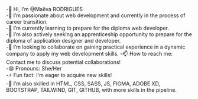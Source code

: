 -👋 Hi, I’m @Maëva RODRIGUES  
-👀 I’m passionate about web development and currently in the process of career transition.  
-🌱 I’m currently learning to prepare for the diploma web developer.  
-👀 I’m also actively seeking an apprenticeship opportunity to prepare for the diploma of application designer and developer.  
-💞️ I’m looking to collaborate on gaining practical experience in a dynamic company to apply my web development skills.
-📫 How to reach me: Contact me to discuss potential collaborations!    
-😄 Pronouns: She/Her  
-⚡ Fun fact: I'm eager to acquire new skills!    
-🎯 I’m also skilled in HTML, CSS, SASS, JS, FIGMA, ADOBE XD, BOOTSTRAP, TAILWIND, GIT, GITHUB, with more skills in the pipeline.  


<!---
Maeva33/Maeva33 is a ✨ special ✨ repository because its `README.md` (this file) appears on your GitHub profile.
You can click the Preview link to take a look at your changes.
--->

